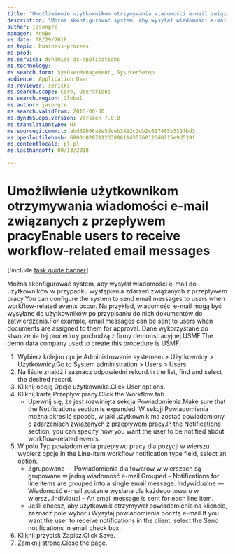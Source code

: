 ```yaml
--- 
title: "Umożliwienie użytkownikom otrzymywania wiadomości e-mail związanych z przepływem pracy"
description: "Można skonfigurować system, aby wysyłał wiadomości e-mail do użytkowników w przypadku wystąpienia zdarzeń związanych z przepływem pracy."
author: jasongre
manager: AnnBe
ms.date: 08/29/2018
ms.topic: business-process
ms.prod: 
ms.service: dynamics-ax-applications
ms.technology: 
ms.search.form: SysUserManagement, SysUserSetup
audience: Application User
ms.reviewer: sericks
ms.search.scope: Core, Operations
ms.search.region: Global
ms.author: jasongre
ms.search.validFrom: 2016-06-30
ms.dyn365.ops.version: Version 7.0.0
ms.translationtype: HT
ms.sourcegitcommit: abd59b96a2e5dceb2492c2db2c617485b332fbd3
ms.openlocfilehash: 6800d02878123388611d35760123d0215e9d539f
ms.contentlocale: pl-pl
ms.lasthandoff: 09/13/2018

---
```

# <a name="enable-users-to-receive-workflow-related-email-messages"></a><span data-ttu-id="6b6a6-103">Umożliwienie użytkownikom otrzymywania wiadomości e-mail związanych z przepływem pracy</span><span class="sxs-lookup"><span data-stu-id="6b6a6-103">Enable users to receive workflow-related email messages</span></span>

[!include [task guide banner](../../includes/task-guide-banner.md)]

<span data-ttu-id="6b6a6-104">Można skonfigurować system, aby wysyłał wiadomości e-mail do użytkowników w przypadku wystąpienia zdarzeń związanych z przepływem pracy.</span><span class="sxs-lookup"><span data-stu-id="6b6a6-104">You can configure the system to send email messages to users when workflow-related events occur.</span></span> <span data-ttu-id="6b6a6-105">Na przykład, wiadomości e-mail mogą być wysyłane do użytkowników po przypisaniu do nich dokumentów do zatwierdzenia.</span><span class="sxs-lookup"><span data-stu-id="6b6a6-105">For example, email messages can be sent to users when documents are assigned to them for approval.</span></span> <span data-ttu-id="6b6a6-106">Dane wykorzystane do stworzenia tej procedury pochodzą z firmy demonstracyjnej USMF.</span><span class="sxs-lookup"><span data-stu-id="6b6a6-106">The demo data company used to create this procedure is USMF.</span></span>

1. <span data-ttu-id="6b6a6-107">Wybierz kolejno opcje Administrowanie systemem > Użytkownicy > Użytkownicy.</span><span class="sxs-lookup"><span data-stu-id="6b6a6-107">Go to System administration > Users > Users.</span></span>
2. <span data-ttu-id="6b6a6-108">Na liście znajdź i zaznacz odpowiedni rekord.</span><span class="sxs-lookup"><span data-stu-id="6b6a6-108">In the list, find and select the desired record.</span></span>
3. <span data-ttu-id="6b6a6-109">Kliknij opcję Opcje użytkownika.</span><span class="sxs-lookup"><span data-stu-id="6b6a6-109">Click User options.</span></span>
4. <span data-ttu-id="6b6a6-110">Kliknij kartę Przepływ pracy.</span><span class="sxs-lookup"><span data-stu-id="6b6a6-110">Click the Workflow tab.</span></span>
    * <span data-ttu-id="6b6a6-111">Upewnij się, że jest rozwinięta sekcja Powiadomienia.</span><span class="sxs-lookup"><span data-stu-id="6b6a6-111">Make sure that the Notifications section is expanded.</span></span>     <span data-ttu-id="6b6a6-112">W sekcji Powiadomienia można określić sposób, w jaki użytkownik ma zostać powiadomiony o zdarzeniach związanych z przepływem pracy.</span><span class="sxs-lookup"><span data-stu-id="6b6a6-112">In the Notifications section, you can specify how you want the user to be notified about workflow-related events.</span></span>  
5. <span data-ttu-id="6b6a6-113">W polu Typ powiadomienia przepływu pracy dla pozycji w wierszu wybierz opcję.</span><span class="sxs-lookup"><span data-stu-id="6b6a6-113">In the Line-item workflow notification type field, select an option.</span></span>
    * <span data-ttu-id="6b6a6-114">Zgrupowane — Powiadomienia dla towarów w wierszach są grupowane w jedną wiadomość e-mail.</span><span class="sxs-lookup"><span data-stu-id="6b6a6-114">Grouped – Notifications for line items are grouped into a single email message.</span></span>    <span data-ttu-id="6b6a6-115">Indywidualne — Wiadomość e-mail zostanie wysłana dla każdego towaru w wierszu.</span><span class="sxs-lookup"><span data-stu-id="6b6a6-115">Individual – An email message is sent for each line item.</span></span>  
    * <span data-ttu-id="6b6a6-116">Jeśli chcesz, aby użytkownik otrzymywał powiadomienia na kliencie, zaznacz pole wyboru Wysyłaj powiadomienia pocztą e-mail.</span><span class="sxs-lookup"><span data-stu-id="6b6a6-116">If you want the user to receive notifications in the client, select the Send notifications in email check box.</span></span>  
6. <span data-ttu-id="6b6a6-117">Kliknij przycisk Zapisz.</span><span class="sxs-lookup"><span data-stu-id="6b6a6-117">Click Save.</span></span>
7. <span data-ttu-id="6b6a6-118">Zamknij stronę.</span><span class="sxs-lookup"><span data-stu-id="6b6a6-118">Close the page.</span></span>


